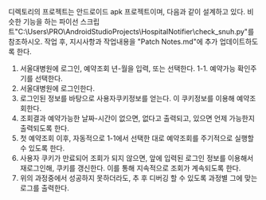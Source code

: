 디렉토리의 프로젝트는 안드로이드 apk 프로젝트이며, 다음과 같이 설계하고 있다.
비슷한 기능을 하는 파이선 스크립트"C:\Users\PRO\AndroidStudioProjects\HospitalNotifier\check_snuh.py"를 참조하시오. 
작업 후, 지시사항과 작업내용을 "Patch Notes.md"에 추가 업데이트하도록 한다.

1. 서울대병원에 로그인, 예약조회 년-월을 입력, 또는 선택한다. 
    1-1. 예약가능 확인주기를 선택한다.
2. 서울대병원에 로그인한다.
3. 로그인된 정보를 바탕으로 사용자쿠키정보를 얻는다. 이 쿠키정보를 이용해 예약조회한다. 
4. 조회결과 예약가능한 날짜-시간이 없으면, 없다고 출력되고, 있으면 언제 가능한지 출력되도록 한다.  
5. 첫 예약조회 이후, 자동적으로 1-1에서 선택한 대로 예약조회를 주기적으로 실행할 수 있도록 한다.
6. 사용자 쿠키가 만료되어 조회가 되지 않으면, 앞에 입력된 로그인 정보를 이용해서 재로그인해, 쿠키를 갱신한다. 이를 통해 지속적으로 조회가 계속되도록 한다.
7. 위의 과정중에서 성공하지 못하더라도, 추 후 디버깅 할 수 있도록 과정별 그에 맞는 로그를 출력한다. 

